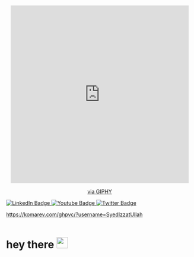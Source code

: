 


<div id="header" align="center">
  
   <iframe src="https://giphy.com/embed/jdPMeyv9rn0hZHh8n9" width="480" height="480" frameBorder="0" class="giphy-embed" allowFullScreen></iframe><p><a          href="https://giphy.com/stickers/coding-programmer-ngoding-jdPMeyv9rn0hZHh8n9">via GIPHY</a></p>
</div>




  <div id="badges">
  <a href="https://www.linkedin.com/in/syed-izzat-ullah-ba434b177">
    <img src="https://img.shields.io/badge/LinkedIn-blue?style=for-the-badge&logo=linkedin&logoColor=white" alt="LinkedIn Badge"/>
  </a>
  <a href="your-youtube-URL">
    <img src="https://img.shields.io/badge/YouTube-red?style=for-the-badge&logo=youtube&logoColor=white" alt="Youtube Badge"/>
  </a>
  <a href="https://twitter.com/syedizzat_u">
    <img src="https://img.shields.io/badge/Twitter-blue?style=for-the-badge&logo=twitter&logoColor=white" alt="Twitter Badge"/>
  </a>
</div>

https://komarev.com/ghpvc/?username=SyedIzzatUllah

<img src="https://komarev.com/ghpvc/?username=your-github-username&style=flat-square&color=blue" alt=""/>

<h1>
  hey there
  <img src="https://media.giphy.com/media/hvRJCLFzcasrR4ia7z/giphy.gif" width="30px"/>
</h1>
